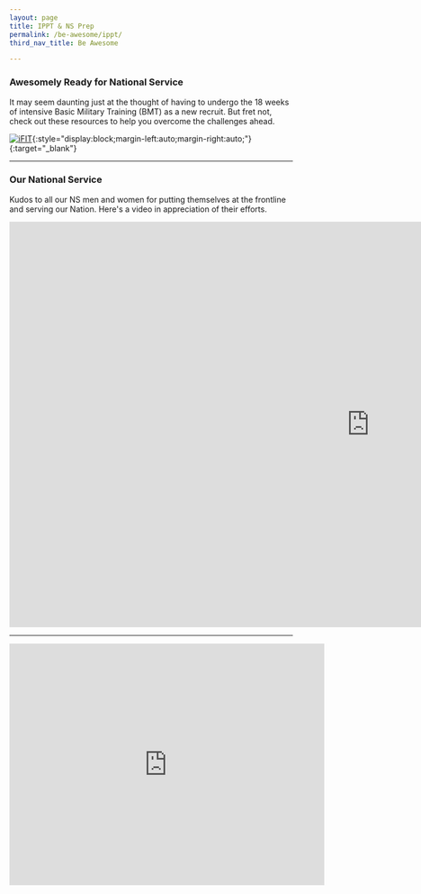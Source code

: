 ```yaml
---
layout: page
title: IPPT & NS Prep
permalink: /be-awesome/ippt/
third_nav_title: Be Awesome

---
```


### Awesomely Ready for National Service

It may seem daunting just at the thought of having to undergo the 18 weeks of intensive Basic Military Training (BMT) as a new recruit. But fret not, check out these resources to help you overcome the challenges ahead. 

[![iFIT]({{site.baseurl}}/images/BeAwesome-iFIT.jpg)](https://www.tp.edu.sg/landing/students/student-life/ippt-ns-prep.html){:style="display:block;margin-left:auto;margin-right:auto;"}{:target="_blank"}

---
### Our National Service

Kudos to all our NS men and women for putting themselves at the frontline and serving our Nation. Here's a video in appreciation of their efforts. 

<div class="bp-youtube">

<iframe width="1280" height="720" src="https://www.youtube.com/embed/g7ffrSTNtAI" frameborder="0" allow="accelerometer; autoplay; clipboard-write; encrypted-media; gyroscope; picture-in-picture" allowfullscreen></iframe>

</div>

----
<div class="bp-youtube">

<iframe src="https://www.facebook.com/plugins/video.php?height=314&href=https%3A%2F%2Fwww.facebook.com%2Fmindefsg%2Fvideos%2F399254024426877%2F&show_text=true&width=560" width="560" height="429" style="border:none;overflow:hidden" scrolling="no" frameborder="0" allowfullscreen="true" allow="autoplay; clipboard-write; encrypted-media; picture-in-picture; web-share" allowFullScreen="true"></iframe>

</div>

